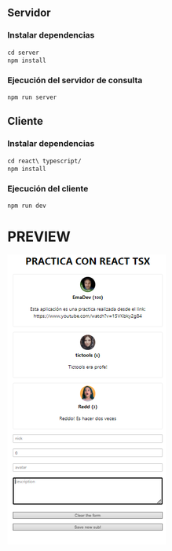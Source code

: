 ## Servidor
### Instalar dependencias
    cd server
    npm install

### Ejecución del servidor de consulta
    npm run server

## Cliente
### Instalar dependencias
    cd react\ typescript/
    npm install
### Ejecución del cliente
    npm run dev

# PREVIEW
![Image subs](img-subs-page.png)

